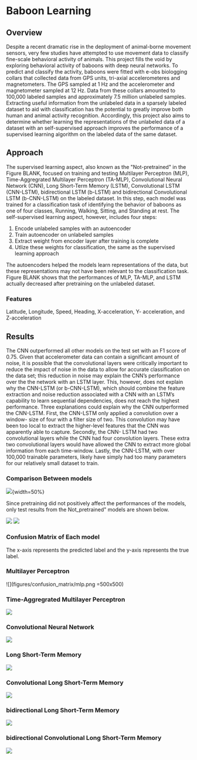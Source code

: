 # Baboon Learning

## Overview

Despite a recent dramatic rise in the deployment of animal-borne movement sensors, very few studies have attempted to use movement data to classify fine-scale behavioral activity of animals. This project fills the void by exploring behavioral activity of baboons with deep neural networks. To predict and classify the activity, baboons were fitted with e-obs biologging collars that collected data from GPS units, tri-axial accelerometeres and magnetometers. The GPS sampled at 1 Hz and the accelerometer and magnetometer sampled at 12 Hz. Data from these collars amounted to 100,000 labeled samples and approximately 7.5 million unlabeled samples. Extracting useful information from the unlabeled data in a sparsely labeled dataset to aid with classification has the potential to greatly improve both human and animal activity recognition. Accordingly, this project also aims to determine whether learning the representations of the unlabeled data of a dataset with an self-supervised approach improves the performance of a supervised learning algorithm on the labeled data of the same dataset.

## Approach

The supervised learning aspect, also known as the "Not-pretrained" in the Figure BLANK, focused on training and testing Multilayer Perceptron (MLP), Time-Aggregrated Multilayer Perceptron (TA-MLP), Convolutional Neural Network (CNN), Long Short-Term Memory (LSTM), Convolutional LSTM (CNN-LSTM), bidirectional LSTM (b-LSTM) and bidirectional Convolutional LSTM (b-CNN-LSTM) on the labeled dataset. In this step, each model was trained for a classification task of identifying the behavior of baboons as one of four classes, Running, Walking, Sitting, and Standing at rest. The self-supervised learning aspect, however, includes four steps:

  1. Encode unlabeled samples with an autoencoder
  2. Train autoencoder on unlabeled samples
  3. Extract weight from encoder layer after training is complete
  4. Utlize these weights for classification, the same as the supervised learning approach

The autoencoders helped the models learn representations of the data, but these representations may not have been relevant to the classification task. Figure BLANK shows that the performances of MLP, TA-MLP, and LSTM actually decreased after pretraining on the unlabeled dataset.


### Features

Latitude, Longitude, Speed, Heading, X-acceleration, Y- acceleration, and Z-acceleration


## Results

The CNN outperformed all other models on the test set with an F1 score of 0.75. Given that accelerometer data can contain a significant amount of noise, it is possible that the convolutional layers were critically important to reduce the impact of noise in the data to allow for accurate classification on the data set; this reduction in noise may explain the CNN’s performance over the the network with an LSTM layer. This, however, does not explain why the CNN-LSTM (or b-CNN-LSTM), which should combine the feature extraction and noise reduction associated with a CNN with an LSTM’s capability to learn sequential dependencies, does not reach the highest performance. Three explanations could explain why the CNN outperformed the CNN-LSTM. First, the CNN-LSTM only applied a convolution over a window- size of four with a filter size of two. This convolution may have been too local to extract the higher-level features that the CNN was apparently able to capture. Secondly, the CNN- LSTM had two convolutional layers while the CNN had four convolution layers. These extra two convolutional layers would have allowed the CNN to extract more global information from each time-window. Lastly, the CNN-LSTM, with over 100,000 trainable parameters, likely have simply had too many parameters for our relatively small dataset to train.

### Comparison Between models
![](figures/nopretrain_vs_pretrain){width=50%}

Since pretraining did not positively affect the performances of the models, only test results from the Not_pretrained" models are shown below.

![](figures/test_results.png)
![](figures/F1.png)

### Confusion Matrix of Each model

The x-axis represents the predicted label and the y-axis represents the true label.

### Multilayer Perceptron
![](figures/confusion_matrix/mlp.png =500x500)

### Time-Aggregrated Multilayer Perceptron
![](figures/confusion_matrix/ta-mlp.png)

### Convolutional Neural Network
![](figures/confusion_matrix/cnn.png)

### Long Short-Term Memory
![](figures/confusion_matrix/lstm.png)

### Convolutional Long Short-Term Memory
![](figures/confusion_matrix/cnn-lstm.png)

### bidirectional Long Short-Term Memory
![](figures/confusion_matrix/b-lstm.png)

### bidirectional Convolutional Long Short-Term Memory
![](figures/confusion_matrix/b-cnn-lstm.png)
